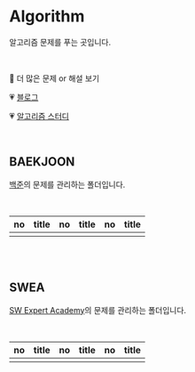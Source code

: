 # Algorithm

알고리즘 문제를 푸는 곳입니다.

<br>

👻 더 많은 문제 or 해설 보기

💗 [블로그](https://jennnn.tistory.com/category/algorithm)

💗 [알고리즘 스터디](https://github.com/ssabum/algorithm_study)

<br>

## BAEKJOON

[백준](https://www.acmicpc.net/)의 문제를 관리하는 폴더입니다.

<br>

| no   | title | no   | title | no   | title |
| ---- | ----- | ---- | ----- | ---- | ----- |
|      |       |      |       |      |       |

<br><br>

## SWEA

[SW Expert Academy](https://swexpertacademy.com/main/main.do)의 문제를 관리하는 폴더입니다.

<br>

| no   | title | no   | title | no   | title |
| ---- | ----- | ---- | ----- | ---- | ----- |
|      |       |      |       |      |       |











